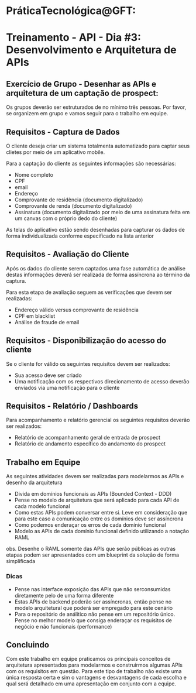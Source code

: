 # PráticaTecnológica@GFT: 

# Treinamento - API - Dia #3: Desenvolvimento e Arquitetura de APIs

## Exercício de Grupo - Desenhar as APIs e arquitetura de um captação de prospect:
Os grupos deverão ser estruturados de no mínimo três pessoas. Por favor, se organizem em grupo e vamos seguir para o trabalho em equipe.


## Requisitos - Captura de Dados
O cliente deseja criar um sistema totalmenta automatizado para captar seus clietes por meio de um aplicativo mobile.

Para a captação do cliente as seguintes informações são necessárias:

- Nome completo
- CPF
- email
- Endereço
- Comprovante de residência (documento digitalizado)
- Comprovante de renda (documento digitalizado)
- Assinatura (documento digitalizado por meio de uma assinatura feita em um canvas com o próprio dedo do cliente)

As telas do aplicativo estão sendo desenhadas para capturar os dados de forma individualizada conforme especificado na lista anterior

## Requisitos - Avaliação do Cliente
Após os dados do cliente serem captados uma fase automática de análise destas informações deverá ser realizada de forma assíncrona  ao término da captura.

Para esta etapa de avaliação seguem as verificações que devem ser realizadas:

- Endereço válido versus comprovante de residência
- CPF em blacklist
- Análise de fraude de email

## Requisitos - Disponibilização do acesso do cliente
Se o cliente for válido os seguintes requisitos devem ser realizados:
- Sua acesso deve ser criado
- Uma notificação com os respectivos direcionamento de acesso deverão enviados via uma notificação para o cliente

## Requisitos - Relatório / Dashboards
Para acompanhamento e relatório gerencial os seguintes requisitos deverão ser realizados:
- Relatório de acompanhamento geral de entrada de prospect
- Relatório de andamento específico do andamento do prospect

## Trabalho em Equipe
As seguintes atividades devem ser realizadas para modelarmos as APIs e desenho da arquitetura
- Divida em domínios funcionais as APIs (Bounded Context - DDD)
- Pense no modelo de arquitetura que será aplicado para cada API de cada modelo funcional
- Como estas APIs podem conversar entre si. Leve em consideração que para este caso a comunicação entre os domínios deve ser assíncrona
- Como podemos enderaçar os erros de cada domínio funcional
- Modelo as APIs de cada domínio funcional definido utilizando a notação RAML

obs. Desenhe o RAML somente das APIs que serão públicas as outras etapas podem ser apresentados com um blueprint da solução de forma simplificada

### Dicas
- Pense nas interface exposição das APIs que não serconsumidas diretamente pelo de uma forma diferente
- Estas APIs de backend poderão ser assíncronas, então pense no modelo arquitetural que poderá ser empregado para este cenário
- Para o repositório de análitico não pense em um repositório único. Pense no melhor modelo que consiga enderaçar os requisitos de negócio e não funcionais (performance)


## Concluindo
Com este trabalho em equipe praticamos os principais conceitos de arquitetura apresentados para modelarmos e construirmos algumas APIs com os requisitos em questão. Para este tipo de trabalho não existe uma única resposta certa e sim o vantagens e desvantagens de cada escolha e qual será detalhado em uma apresentação em conjunto com a equipe.


